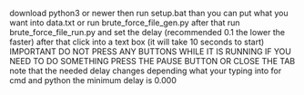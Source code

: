 download python3 or newer then run setup.bat
than you can put what you want into data.txt or run brute_force_file_gen.py
after that run brute_force_file_run.py and set the delay (recommended 0.1 the lower the faster) after that click into a text box (it will take 10 seconds to start) 
IMPORTANT DO NOT PRESS ANY BUTTONS WHILE IT IS RUNNING IF YOU NEED TO DO SOMETHING PRESS THE PAUSE BUTTON OR CLOSE THE TAB
note that the needed delay changes depending what your typing into
for cmd and python the minimum delay is 0.000
